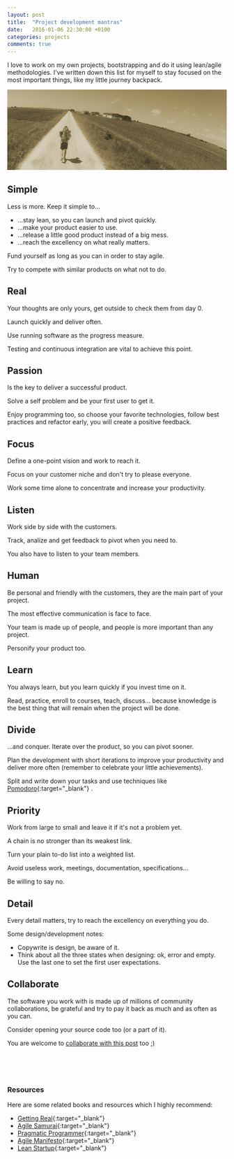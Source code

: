 ```yaml
---
layout: post
title:  "Project development mantras"
date:   2016-01-06 22:30:00 +0100
categories: projects
comments: true
---
```


I love to work on my own projects, bootstrapping
and do it using lean/agile methodologies.
I've written down this list for myself
to stay focused on the most important things,
like my little journey backpack.

![Bootstrapping](/assets/images/bootstrapping.jpg)

## Simple

Less is more. Keep it simple to...

* ...stay lean, so you can launch and pivot quickly.
* ...make your product easier to use.
* ...release a little good product instead of a big mess.
* ...reach the excellency on what really matters.

Fund yourself as long as you can in order to stay agile.

Try to compete with similar products on what not to do.

## Real

Your thoughts are only yours, get outside to check them from day 0.

Launch quickly and deliver often.

Use running software as the progress measure.

Testing and continuous integration are vital to achieve this point.

## Passion

Is the key to deliver a successful product.

Solve a self problem and be your first user to get it.

Enjoy programming too, so choose your favorite technologies,
follow best practices and refactor early, you will create a positive feedback.

## Focus

Define a one-point vision and work to reach it.

Focus on your customer niche and don't try to please everyone.

Work some time alone to concentrate and increase your productivity.

## Listen

Work side by side with the customers.

Track, analize and get feedback to pivot when you need to.

You also have to listen to your team members.

## Human

Be personal and friendly with the customers,
they are the main part of your project.

The most effective communication is face to face.

Your team is made up of people, and people is more important than any project.

Personify your product too.

## Learn

You always learn, but you learn quickly if you invest time on it.

Read, practice, enroll to courses, teach, discuss...
because knowledge is the best thing that will remain
when the project will be done.

## Divide

...and conquer. Iterate over the product, so you can pivot sooner.

Plan the development with short iterations to improve your productivity and
deliver more often (remember to celebrate your little achievements).

Split and write down your tasks and use techniques like
[Pomodoro](https://en.wikipedia.org/wiki/Pomodoro_Technique){:target="_blank"}
.

## Priority

Work from large to small and leave it if it's not a problem yet.

A chain is no stronger than its weakest link.

Turn your plain to-do list into a weighted list.

Avoid useless work, meetings, documentation, specifications...

Be willing to say no.

## Detail

Every detail matters, try to reach the excellency on everything you do.

Some design/development notes:

* Copywrite is design, be aware of it.
* Think about all the three states when designing: ok, error and empty.
Use the last one to set the first user expectations.

## Collaborate

The software you work with is made up of millions of community collaborations,
be grateful and try to pay it back as much and as often as you can.

Consider opening your source code too (or a part of it).

You are welcome to
[collaborate with this post](https://github.com/jordifierro/jordifierro.github.io/blob/master/_posts/2016-01-06-project-development-mantras.md)
too ;)      

<br><br><br>

### Resources

Here are some related books and resources
which I highly recommend:

* [Getting Real](https://gettingreal.37signals.com/){:target="_blank"}
* [Agile Samurai](https://pragprog.com/book/jtrap/the-agile-samurai){:target="_blank"}
* [Pragmatic Programmer](https://pragprog.com/book/tpp/the-pragmatic-programmer){:target="_blank"}
* [Agile Manifesto](http://agilemanifesto.org/principles.html){:target="_blank"}
* [Lean Startup](http://theleanstartup.com/){:target="_blank"}
